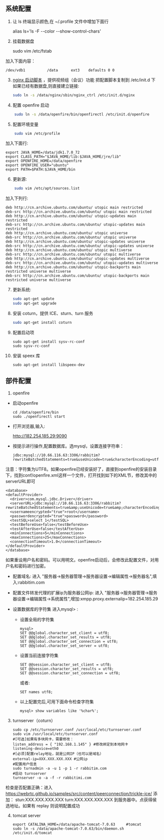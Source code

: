 ## 系统配置
1. 让 ls 终端显示颜色,在 ~/.profile 文件中增加下面行


    alias ls='ls -F --color --show-control-chars'


2. 挂载数据盘


    sudo vim /etc/fstab


加入下面内容：


    /dev/vdb1          /data      ext3    defaults 0 0


3. [nginx 启动脚本](nginx)  ，提供视频组（会议）功能
   把配置脚本复制到 /etc/init.d 下
   如果已经有数据盘,则直接建立链接:

     ```bash
    sudo ln -s /data/nginx/sbin/nginx_ctrl /etc/init.d/nginx
    ```


4. 配置 openfire 启动

```bash
    sudo ln -s /data/openfire/bin/openfirectl /etc/init.d/openfire
```

5. 配置环境变量

```bash
    sudo vim /etc/profile
```

  加入下面行:

    export JAVA_HOME=/data/jdk1.7.0_72
    export CLASS_PATH="$JAVA_HOME/lib:$JAVA_HOME/jre/lib"
    export OPENFIRE_HOME=/data/openfire
    export OPENFIRE_USER="ubuntu"
    export PATH=$PATH:$JAVA_HOME/bin


6. 更新源:

```bash
    sudo vim /etc/apt/sources.list
```

 加入下列行:

    deb http://cn.archive.ubuntu.com/ubuntu/ utopic main restricted
    deb-src http://cn.archive.ubuntu.com/ubuntu/ utopic main restricted
    deb http://cn.archive.ubuntu.com/ubuntu/ utopic-updates main restricted
    deb-src http://cn.archive.ubuntu.com/ubuntu/ utopic-updates main restricted
    deb http://cn.archive.ubuntu.com/ubuntu/ utopic universe
    deb-src http://cn.archive.ubuntu.com/ubuntu/ utopic universe
    deb http://cn.archive.ubuntu.com/ubuntu/ utopic-updates universe
    deb-src http://cn.archive.ubuntu.com/ubuntu/ utopic-updates universe
    deb http://cn.archive.ubuntu.com/ubuntu/ utopic multiverse
    deb-src http://cn.archive.ubuntu.com/ubuntu/ utopic multiverse
    deb http://cn.archive.ubuntu.com/ubuntu/ utopic-updates multiverse
    deb-src http://cn.archive.ubuntu.com/ubuntu/ utopic-updates multiverse
    deb http://cn.archive.ubuntu.com/ubuntu/ utopic-backports main restricted universe multiverse
    deb-src http://cn.archive.ubuntu.com/ubuntu/ utopic-backports main restricted universe multiverse

7. 更新系统:

    ```bash
    sudo apt-get update
    sudo apt-get upgrade
    ```

8. 安装 coturn，提供 ICE、sturn、turn 服务

    ```bash
    sudo apt-get install coturn
    ```

9. 配置启动项

     ```
    sudo apt-get install sysv-rc-conf
    sudo sysv-rc-conf
    ```


10. 安装 speex 库

    ```
    sudo apt-get install libspeex-dev
    ```

## 部件配置

1. openfire
 * 启动openfire

    ```
    cd /data/openfire/bin
    sudo ./openfirectl start
    ```

  * 打开浏览器,输入:


    http://182.254.185.29:9090


  * 按提示进行操作,配置数据库。选mysql，设置连接字符串：

    ```
    jdbc:mysql://10.66.116.63:3306/rabbitim?rewriteBatchedStatements=true&useUnicode=true&characterEncoding=utf8
    ```

  注意：字符集为UTF8。如果openfire已经安装好了，直接到openfire的安装目录下，找到conf/openfire.xml这样一个文件，打开找到如下的XML节，修改其中的serverURL即可

    <database>
    <defaultProvider>
      <driver>com.mysql.jdbc.Driver</driver>
      <serverURL>jdbc:mysql://10.66.116.63:3306/rabbitim?rewriteBatchedStatements=true&amp;useUnicode=true&amp;characterEncoding=utf8</serverURL>
      <usernameencrypted="true">root</username>
      <passwordencrypted="true">password</password>
      <testSQL>select 1</testSQL>
      <testBeforeUse>false</testBeforeUse>
      <testAfterUse>false</testAfterUse>
      <minConnections>5</minConnections>
      <maxConnections>25</maxConnections>
      <connectionTimeout>1.0</connectionTimeout>
    </defaultProvider>
    </database>

  如果重设用户名和密码。可以用明文。openfire启动后，会修改此配置文件，对用户名和密码进行加密。

* 配置域名:
     进入 "服务器->服务器管理->服务器设置->编辑属性->服务器名",填入:rabbitim.com

* 配置文件转发代理的扩展ip为服务器公网ip:
     进入 "服务器->服务器管理->服务器设置->编辑属性->系统属性",增加:xmpp.proxy.externalip=182.254.185.29

* 设置数据库的字符集
进入mysql> :

  + 设置全局的字符集

    ```
    mysql>
    SET @@global.character_set_client = utf8;
    SET @@global.character_set_results = utf8;
    SET @@global.character_set_connection = utf8;
    SET @@global.character_set_server = utf8;
    ```

  + 设置当前连接字符集

    ```
    SET @@session.character_set_client = utf8;
    SET @@session.character_set_results = utf8;
    SET @@session.character_set_connection = utf8;
    ```

    或者:

    ```
    SET names utf8;
    ```

  + 以上配置完后,可用下面命令检查字符集

    ```
    mysql> show variables like '%char%';
    ```

3. turnserver（coturn）

    ```
    sudo cp /etc/turnserver.conf /usr/local/etc/turnserver.conf
    sudo vim /usr/local/etc/turnserver.conf
    #[可选]如果有多块网卡，需要修改：
    listen_address = { "192.168.1.145" } #修改绑定到本地网卡
    listening-device=eth0
    #[必须]配置relay地址，就是公网IP（也可以是域名）
    external-ip=XXX.XXX.XXX.XXX #公网ip
    #配置用户信息
    sudo turnadmin -a -u 1 -p 1 -r rabbitim.com
    #启动 turnserver
    turnserver -o -a -f -r rabbitimi.com
    ```

检查是否配置正确：进入
https://webrtc.github.io/samples/src/content/peerconnection/trickle-ice/
添加：
stun:XXX.XXX.XXX.XXX
turn:XXX.XXX.XXX.XXX
到服务器中。点获得侯选地址。如果有 replay 则说明配置成功

4. tomcat server

    ```
    export CATALINA_HOME=/data/apache-tomcat-7.0.63     #tomcat
    sudo ln -s /data/apache-tomcat-7.0.63/bin/daemon.sh /etc/init.d/tomcat
    ```
